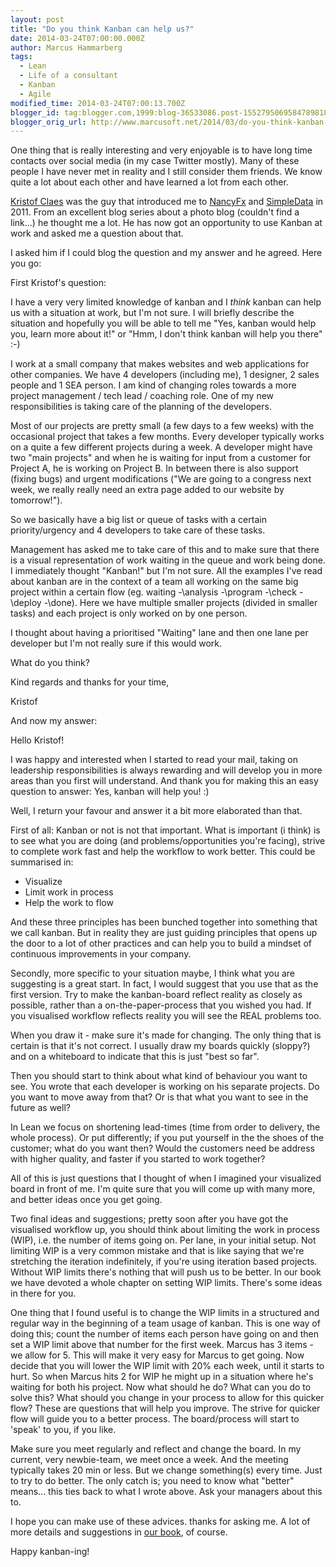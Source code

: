 ```yaml
---
layout: post
title: "Do you think Kanban can help us?"
date: 2014-03-24T07:00:00.000Z
author: Marcus Hammarberg
tags:
  - Lean
  - Life of a consultant
  - Kanban
  - Agile
modified_time: 2014-03-24T07:00:13.700Z
blogger_id: tag:blogger.com,1999:blog-36533086.post-1552795069584789818
blogger_orig_url: http://www.marcusoft.net/2014/03/do-you-think-kanban-can-help-us.html
---
```


One thing that is really interesting and very enjoyable is to have long time contacts over social media (in my case Twitter mostly). Many of these people I have never met in reality and I still consider them friends. We know quite a lot about each other and have learned a lot from each other.

[Kristof Claes](https://twitter.com/kristofclaes) was the guy that introduced me to [NancyFx](http://nancyfx.org/) and [SimpleData](https://github.com/markrendle/Simple.Data) in 2011. From an excellent blog series about a photo blog (couldn't find a link...) he thought me a lot. He has now got an opportunity to use Kanban at work and asked me a question about that.

I asked him if I could blog the question and my answer and he agreed. Here you go:

First Kristof's question:

I have a very very limited knowledge of kanban and I *think* kanban can help us with a situation at work, but I'm not sure. I will briefly describe the situation and hopefully you will be able to tell me "Yes, kanban would help you, learn more about it!" or "Hmm, I don't think kanban will help you there" :-)

I work at a small company that makes websites and web applications for other companies. We have 4 developers (including me), 1 designer, 2 sales people and 1 SEA person. I am kind of changing roles towards a more project management / tech lead / coaching role. One of my new responsibilities is taking care of the planning of the developers.

Most of our projects are pretty small (a few days to a few weeks) with the occasional project that takes a few months. Every developer typically works on a quite a few different projects during a week. A developer might have two "main projects" and when he is waiting for input from a customer for Project A, he is working on Project B. In between there is also support (fixing bugs) and urgent modifications ("We are going to a congress next week, we really really need an extra page added to our website by tomorrow!").

So we basically have a big list or queue of tasks with a certain priority/urgency and 4 developers to take care of these tasks.

Management has asked me to take care of this and to make sure that there is a visual representation of work waiting in the queue and work being done. I immediately thought "Kanban!" but I'm not sure. All the examples I've read about kanban are in the context of a team all working on the same big project within a certain flow (eg. waiting -\analysis -\program -\check -\deploy -\done). Here we have multiple smaller projects (divided in smaller tasks) and each project is only worked on by one person.

I thought about having a prioritised "Waiting" lane and then one lane per developer but I'm not really sure if this would work.

What do you think?

Kind regards and thanks for your time,

Kristof

And now my answer:

Hello Kristof!

I was happy and interested when I started to read your mail, taking on leadership responsibilities is always rewarding and will develop you in more areas than you first will understand.
And thank you for making this an easy question to answer: Yes, kanban will help you! :)

Well, I return your favour and answer it a bit more elaborated than that.

First of all: Kanban or not is not that important. What is important (i think) is to see what you are doing (and problems/opportunities you're facing), strive to complete work fast and help the workflow to work better. This could be summarised in:

- Visualize
- Limit work in process
- Help the work to flow

And these three principles has been bunched together into something that we call kanban. But in reality they are just guiding principles that opens up the door to a lot of other practices and can help you to build a mindset of continuous improvements in your company.

Secondly, more specific to your situation maybe, I think what you are suggesting is a great start. In fact, I would suggest that you use that as the first version. Try to make the kanban-board reflect reality as closely as possible, rather than a on-the-paper-process that you wished you had. If you visualised workflow reflects reality you will see the REAL problems too.

When you draw it - make sure it's made for changing. The only thing that is certain is that it's not correct. I usually draw my boards quickly (sloppy?) and on a whiteboard to indicate that this is just "best so far".

Then you should start to think about what kind of behaviour you want to see. You wrote that each developer is working on his separate projects. Do you want to move away from that? Or is that what you want to see in the future as well?

In Lean we focus on shortening lead-times (time from order to delivery, the whole process). Or put differently; if you put yourself in the the shoes of the customer; what do you want then? Would the customers need be address with higher quality, and faster if you started to work together?

All of this is just questions that I thought of when I imagined your visualized board in front of me. I'm quite sure that you will come up with many more, and better ideas once you get going.

Two final ideas and suggestions;
pretty soon after you have got the visualised workflow up, you should think about limiting the work in process (WIP), i.e. the number of items going on. Per lane, in your initial setup.
Not limiting WIP is a very common mistake and that is like saying that we're stretching the iteration indefinitely, if you're using iteration based projects. Without WIP limits there's nothing that will push us to be better.
In our book we have devoted a whole chapter on setting WIP limits. There's some ideas in there for you.

One thing that I found useful is to change the WIP limits in a structured and regular way in the beginning of a team usage of kanban. This is one way of doing this; count the number of items each person have going on and then set a WIP limit above that number for the first week. Marcus has 3 items - we allow for 5. This will make it very easy for Marcus to get going. Now decide that you will lower the WIP limit with 20% each week, until it starts to hurt. So when Marcus hits 2 for WIP he might up in a situation where he's waiting for both his project. Now what should he do? What can you do to solve this? What should you change in your process to allow for this quicker flow? These are questions that will help you improve. The strive for quicker flow will guide you to a better process. The board/process will start to 'speak' to you, if you like.

Make sure you meet regularly and reflect and change the board. In my current, very newbie-team, we meet once a week. And the meeting typically takes 20 min or less. But we change something(s) every time. Just to try to do better.
The only catch is; you need to know what "better" means... this ties back to what I wrote above. Ask your managers about this to.

I hope you can make use of these advices. thanks for asking me. A lot of more details and suggestions in [our book](https://www.blogger.com/), of course.

Happy kanban-ing!
